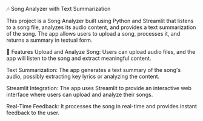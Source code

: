 🎶 Song Analyzer with Text Summarization


This project is a Song Analyzer built using Python and Streamlit that listens to a song file, analyzes its audio content, and provides a text summarization of the song. 
The app allows users to upload a song, processes it, and returns a summary in textual form.

🌟 Features
Upload and Analyze Song: Users can upload audio files, and the app will listen to the song and extract meaningful content.

Text Summarization: The app generates a text summary of the song's audio, possibly extracting key lyrics or analyzing the content.

Streamlit Integration: The app uses Streamlit to provide an interactive web interface where users can upload and analyze their songs.

Real-Time Feedback: It processes the song in real-time and provides instant feedback to the user.
